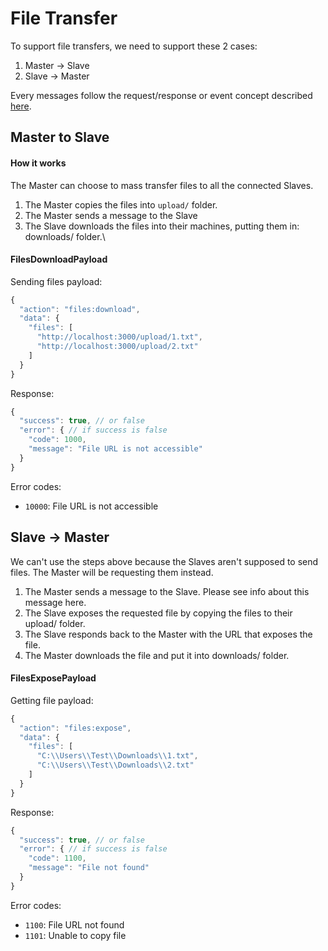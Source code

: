 # File Transfer

To support file transfers, we need to support these 2 cases:

1. Master -> Slave
2. Slave -> Master

Every messages follow the request/response or event concept described [here](./websocket.md).

## Master to Slave

#### How it works

The Master can choose to mass transfer files to all the connected Slaves.

1. The Master copies the files into `upload/` folder.
1. The Master sends a message to the Slave
1. The Slave downloads the files into their machines, putting them in: downloads/ folder.\

#### FilesDownloadPayload

Sending files payload:

```js
{
  "action": "files:download",
  "data": {
    "files": [
      "http://localhost:3000/upload/1.txt",
      "http://localhost:3000/upload/2.txt"
    ]
  }
}
```

Response:

```js
{
  "success": true, // or false
  "error": { // if success is false
    "code": 1000,
    "message": "File URL is not accessible"
  }
}
```

Error codes:

- `10000`: File URL is not accessible

## Slave -> Master

We can't use the steps above because the Slaves aren't supposed to send files. The Master will be requesting them instead.

1. The Master sends a message to the Slave. Please see info about this message here.
1. The Slave exposes the requested file by copying the files to their upload/ folder.
1. The Slave responds back to the Master with the URL that exposes the file.
1. The Master downloads the file and put it into downloads/ folder.

#### FilesExposePayload

Getting file payload:

```js
{
  "action": "files:expose",
  "data": {
    "files": [
      "C:\\Users\\Test\\Downloads\\1.txt",
      "C:\\Users\\Test\\Downloads\\2.txt"
    ]
  }
}
```

Response:

```js
{
  "success": true, // or false
  "error": { // if success is false
    "code": 1100,
    "message": "File not found"
  }
}
```

Error codes:

- `1100`: File URL not found
- `1101`: Unable to copy file
